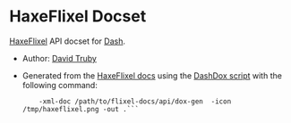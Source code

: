 HaxeFlixel Docset
=================

[HaxeFlixel](http://haxeflixel.com/) API docset for [Dash](http://kapeli.com/dash).

* Author: [David Truby](https://github.com/DavidTruby)
* Generated from the [HaxeFlixel docs](https://github.com/HaxeFlixel/flixel-docs)
  using the [DashDox script](https://github.com/andyli/DashDox) with the following command:

    ```neko Main.n -name HaxeFlixel -html-doc /path/to/flixel-docs/api
        -xml-doc /path/to/flixel-docs/api/dox-gen  -icon /tmp/haxeflixel.png -out .```
